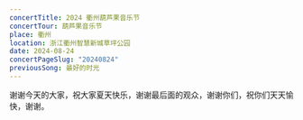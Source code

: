 ```yaml
---
concertTitle: 2024 衢州葫芦果音乐节
concertTour: 葫芦果音乐节
place: 衢州
location: 浙江衢州智慧新城草坪公园
date: 2024-08-24
concertPageSlug: "20240824"
previousSong: 最好的时光
---
```

谢谢今天的大家，祝大家夏天快乐，谢谢最后面的观众，谢谢你们，祝你们天天愉快，谢谢。